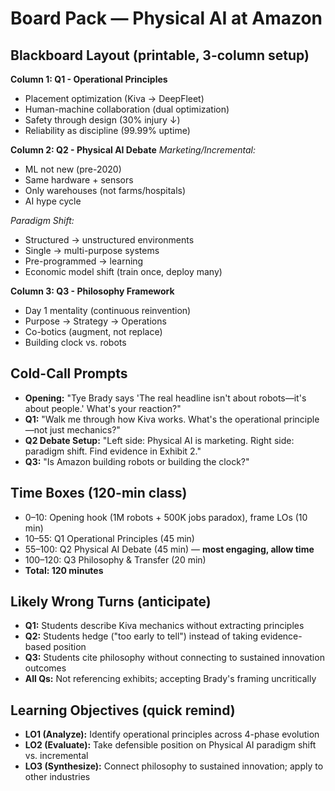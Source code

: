 # Board Pack — Physical AI at Amazon

## Blackboard Layout (printable, 3-column setup)

**Column 1: Q1 - Operational Principles**
- Placement optimization (Kiva → DeepFleet)
- Human-machine collaboration (dual optimization)
- Safety through design (30% injury ↓)
- Reliability as discipline (99.99% uptime)

**Column 2: Q2 - Physical AI Debate**
*Marketing/Incremental:*
- ML not new (pre-2020)
- Same hardware + sensors
- Only warehouses (not farms/hospitals)
- AI hype cycle

*Paradigm Shift:*
- Structured → unstructured environments
- Single → multi-purpose systems
- Pre-programmed → learning
- Economic model shift (train once, deploy many)

**Column 3: Q3 - Philosophy Framework**
- Day 1 mentality (continuous reinvention)
- Purpose → Strategy → Operations
- Co-botics (augment, not replace)
- Building clock vs. robots

## Cold-Call Prompts
- **Opening:** "Tye Brady says 'The real headline isn't about robots—it's about people.' What's your reaction?"
- **Q1:** "Walk me through how Kiva works. What's the operational principle—not just mechanics?"
- **Q2 Debate Setup:** "Left side: Physical AI is marketing. Right side: paradigm shift. Find evidence in Exhibit 2."
- **Q3:** "Is Amazon building robots or building the clock?"

## Time Boxes (120-min class)
- 0–10: Opening hook (1M robots + 500K jobs paradox), frame LOs (10 min)
- 10–55: Q1 Operational Principles (45 min)
- 55–100: Q2 Physical AI Debate (45 min) — **most engaging, allow time**
- 100–120: Q3 Philosophy & Transfer (20 min)
- **Total: 120 minutes**

## Likely Wrong Turns (anticipate)
- **Q1:** Students describe Kiva mechanics without extracting principles
- **Q2:** Students hedge ("too early to tell") instead of taking evidence-based position
- **Q3:** Students cite philosophy without connecting to sustained innovation outcomes
- **All Qs:** Not referencing exhibits; accepting Brady's framing uncritically

## Learning Objectives (quick remind)
- **LO1 (Analyze):** Identify operational principles across 4-phase evolution
- **LO2 (Evaluate):** Take defensible position on Physical AI paradigm shift vs. incremental
- **LO3 (Synthesize):** Connect philosophy to sustained innovation; apply to other industries
